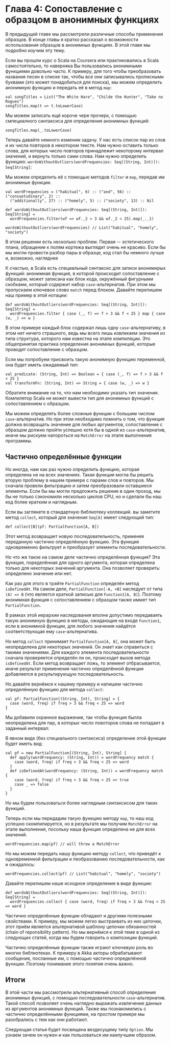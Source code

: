 Глава 4: Сопоставление с образцом в анонимных функциях
=========================================================

В предыдущей главе мы рассмотрели различные способы применения образцов. В конце
главы я кратко рассказал о возможности использования образцов в анонимных функциях.
В этой главе мы подробно изучим эту тему.

Если вы прошли курс o Scala на Coursera или практиковались в Scala самостоятельно, 
то наверняка Вы пользовались анонимными функциями довольно часто. К примеру, для
того чтобы преобразовать названия песен в списке так, чтобы все они записывались 
прописными буквами (это может понадобиться для поиска), мы можем определить анонимную
функцию и передать её в метод `map`:

~~~
val songTitles = List("The White Hare", "Childe the Hunter", "Take no Rogues")
songTitles.map(t => t.toLowerCase)
~~~

Мы можем записать ещё короче чере прочерк, с помощью смпециалного синтаксиса для определения анонимных функций:

~~~
songTitles.map(_.toLowerCase)
~~~

Теперь давайте немного изменим задачу. У нас есть список пар из слов и их числа повторов в некотором тексте.
Нам нужно оставить только слова, для которых число повторов принадлежит некоторому интервал значений, и вернуть только
сами слова. Нам нужно определить функцию: `wordsWithoutOutliers(wordFrequencies: Seq[(String, Int)]): Seq[String]`:

Мы можем определить её с помощью методов `filter` и `map`, передав им анонимные функции. 

~~~
val wordFrequencies = ("habitual", 6) :: ("and", 56) :: ("consuetudinary", 2) ::
  ("additionally", 27) :: ("homely", 5) :: ("society", 13) :: Nil

def wordsWithoutOutliers(wordFrequencies: Seq[(String, Int)]): Seq[String] =
  wordFrequencies.filter(wf => wf._2 > 3 && wf._2 < 25).map(_._1)

wordsWithoutOutliers(wordFrequencies) // List("habitual", "homely", "society")
~~~

В этом решении есть несколько проблем. Первая -- эстетического плана, обращение к полям кортежа
выглядит очень не красиво. Если бы мы могли провести разбор пары в образце, код стал бы немного
лучше и, возможно, нагляднее

К счастью, в Scala есть специальный синтаксис для записи анонимнрых функций: анонимная
функция, в которой происходит сопоставление с образцом, может записана как блок кода, окружённый
фигурными скобками, который содержит набор `case`-альтернатив. При этом мы пропускаем ключевое 
слово `match` перед блоком. Давайте перепишем наш пример в этой нотации:

~~~
def wordsWithoutOutliers(wordFrequencies: Seq[(String, Int)]): Seq[String] =
  wordFrequencies.filter { case (_, f) => f > 3 && f < 25 } map { case (w, _) => w }
~~~
В этом примере каждый блок содержал лишь одну `case`-альтернативу, в этом нет ничего страшного, 
ведь мы всего лишь извлекаем значения из типа структура, которого нам известна на этапе компиляции. 
Это общепринятая практика определения анонимных функций, которые проводят сопоставление с образцом.

Если мы попробуем присвоить такую анонимную функцию переменной, она будет иметь ожидаемый тип:

~~~
val predicate: (String, Int) => Boolean = { case (_, f) => f > 3 && f < 25 }
val transformFn: (String, Int) => String = { case (w, _) => w }
~~~

Обратите внимание на то, что нам необходимо указать тип значения. Компилятор Scala не может
вывести тип для анонимных функций с сопоставлением с образцом. 

Мы можем определять более сложные функции с большим числом `case`-альтернатив. 
Но при этом необходимо помнить о том, что функция должна возвращать значение
для любых аргументов, сопоставление с образцом должно пройти успешно хотя бы в одной 
из `case`-альтернатив, иначе мы рискуем напороться на `MatchError` на этапе 
выполнения программы. 


Частично определённые функции
--------------------------------------------------

Но иногда, нам как раз нужно определить функцию, которая определена не на всех значениях.
Такая функция могла бы решить вторую проблему в нашем примере с парами слов и повторов.
Мы сначала провели фильтрацию и затем преобразовали оставшиеся элементы. Если бы мы могли
предложить решение в один проход, мы бы не только сэкономили несколько циклов CPU, но и 
сделали бы наш код более кратким и наглядным.  

Если вы заглянете в стандартную библиотеку коллекций. вы заметите метод `collect`, 
который для значения `Seq[A]` имеет следующий тип:

~~~
def collect[B](pf: PartialFunction[A, B])
~~~

Этот метод возвращает новую последовательность, применяя переданную частично определённую функцию.
Эта функция одновременно фильтрует и преобразует элементы последовательности.  

Но что же такое на самом деле частично определённая функция? Эта функция, поределённая для
одного аргумента, которая определена только для некоторых значений аргумента. Она позволяет
проверить: определено значение или нет.

Как раз для этого в трэйте `PartialFunction` определён метод `isDefinedAt`. На самом деле,
`PartialFunction[-A, +B]` наследует от типа `(A) => B` (что является краткой записью для `Function1[A, B]`).
Поэтому анонимная функция с сопоставлением с образцом также иммет тип `PartialFunction`.

В рамках этой иерархии наследования вполне допустимо передаваять такую анонимную функцию
в методы, ожидающие на входе `Function1`, если в анонимной функции, для любого значения
найдётся соответствующая ему `case`-альтернатива.

Но метод `collect` принимает `PartialFunction[A, B]`, она может быть неопределена для
некоторых значений. Он знает как справиться с такими значениями. Для каждого элемента 
последовательности сначала проверяется определён ли он, происходит вызов метода `isDefinedAt`.
Если метод возвращает ложь, то элемент отбрасывается, иначе результат применения частично
определённой функции добавляется в результирующую последовательность.

Но давайте вернёмся к нашему примеру и напишем частично определённую функцию для метода `collect`:

~~~
val pf: PartialFunction[(String, Int), String] = {
  case (word, freq) if freq > 3 && freq < 25 => word
}
~~~

Мы добавили охранное выражение, так чтобы функция былла неопределена для пар,
в которых число повоторов слова не попадает в заданный интервал:

В явном виде (без специального синтаксиса) определение этой функции будет иметь вид:

~~~
val pf = new PartialFunction[(String, Int), String] {
  def apply(wordFrequency: (String, Int)) = wordFrequency match {
    case (word, freq) if freq > 3 && freq < 25 => word
  }
  def isDefinedAt(wordFrequency: (String, Int)) = wordFrequency match {
    case (word, freq) if freq > 3 && freq < 25 => true
    case _ => false
  }
}
~~~

Но мы будем пользоваться более наглядным синтаксисом для таких функций.

Теперь если мы передадим такую функцию методу `map`, то наш код успешно скомпилируется,
но в результате мы получим `MatchError` на этапе выполнения, посольку наша
функция определена не для всех значений. 

~~~
wordFrequencies.map(pf) // will throw a MatchError
~~~

Но мы можем передать нашу функцию методу `collect`, что приведёт к одновременной фильтрации и
пеобразованию последовательности, как и ожидалось:

~~~
wordFrequencies.collect(pf) // List("habitual", "homely", "society")
~~~

Давайте перепишем наше исходное определение в виде функции:

~~~
def wordsWithoutOutliers(wordFrequencies: Seq[(String, Int)]): Seq[String] =
  wordFrequencies.collect { case (word, freq) if freq > 3 && freq < 25 => word }
~~~

Частично определённые функции обладают и другими полезными свойствами. К примеру,
мы можем легко выстраивать из них цепочки, этот приём является альтернативой шаблону 
цепочки обязанностей (chain of reponsibility pattern). Но мы вернёмся к этой теме
в одной из следующих статей, когда мы будем говорить о композиции функций.

Частично определённые функции также играют ключевую роль во многих библиотеках.
К примеру в Akka акторы обрабатывают сообщения, посланные им, с помощью частично
определённой функции. Поэтому понимание этого понятия очень важно.


Итоги
------------------------------------

В этой части мы рассмотрели альтернативный способ определения анонимных функций,
с помощью последовательности `case`-альтернатив. Такой способ позволяет очень 
наглядно выражать извлечение данных из аргументов анонимных функций. Также мы 
познакомились с частично определёнными функциями, на простом примере мы разобрались 
с тем как они работают. 

Следующая статья будет посвящена вездесущему типу `Option`. Мы узнаем зачем он нужен
и как пользоваться им наилучшим образом.
